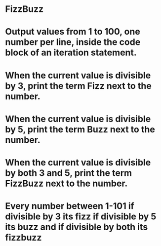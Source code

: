 # FizzBuzz
# Output values from 1 to 100, one number per line, inside the code block of an iteration statement.
# When the current value is divisible by 3, print the term Fizz next to the number.
# When the current value is divisible by 5, print the term Buzz next to the number.
# When the current value is divisible by both 3 and 5, print the term FizzBuzz next to the number.

# Every number between 1-101 if divisible by 3 its fizz if divisible by 5 its buzz and if divisible by both its fizzbuzz
